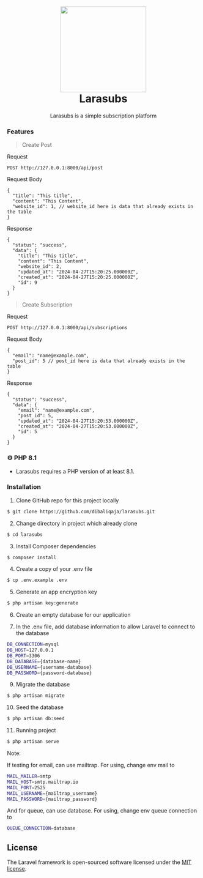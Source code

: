 <h1 align="center">
  <img src="https://raw.githubusercontent.com/laravel/art/master/logo-lockup/5%20SVG/2%20CMYK/1%20Full%20Color/laravel-logolockup-cmyk-red.svg" width="224px"/><br/>
  Larasubs
</h1>
<p align="center">Larasubs is a simple subscription platform</p>

### Features

> Create Post

Request
```
POST http://127.0.0.1:8000/api/post
```

Request Body
```
{
  "title": "This title",
  "content": "This Content",
  "website_id": 1, // website_id here is data that already exists in the table
}
```
Response
```
{
  "status": "success",
  "data": {
    "title": "This title",
    "content": "This Content",
    "website_id": 2,
    "updated_at": "2024-04-27T15:20:25.000000Z",
    "created_at": "2024-04-27T15:20:25.000000Z",
    "id": 9
  }
}
```


> Create Subscription

Request
```
POST http://127.0.0.1:8000/api/subscriptions
```

Request Body
```
{
  "email": "name@example.com",
  "post_id": 5 // post_id here is data that already exists in the table
}
```
Response
```
{
  "status": "success",
  "data": {
    "email": "name@example.com",
    "post_id": 5,
    "updated_at": "2024-04-27T15:20:53.000000Z",
    "created_at": "2024-04-27T15:20:53.000000Z",
    "id": 5
  }
}
```


### ⚙️ PHP 8.1
- Larasubs requires a PHP version of at least 8.1.

### Installation
1. Clone GitHub repo for this project locally
```bash
$ git clone https://github.com/dibaliqaja/larasubs.git
```
2. Change directory in project which already clone
```bash
$ cd larasubs
```
3. Install Composer dependencies
```bash
$ composer install
```
4. Create a copy of your .env file
```bash
$ cp .env.example .env
```
5. Generate an app encryption key
```bash
$ php artisan key:generate
```
6. Create an empty database for our application

8. In the .env file, add database information to allow Laravel to connect to the database
```bash
DB_CONNECTION=mysql
DB_HOST=127.0.0.1
DB_PORT=3306
DB_DATABASE={database-name}
DB_USERNAME={username-database}
DB_PASSWORD={password-database}
```
9. Migrate the database
```bash
$ php artisan migrate
```
10. Seed the database
```bash
$ php artisan db:seed
```
11. Running project
```bash
$ php artisan serve
```

Note:

If testing for email, can use mailtrap. For using, change env mail to
```bash
MAIL_MAILER=smtp
MAIL_HOST=smtp.mailtrap.io
MAIL_PORT=2525
MAIL_USERNAME={mailtrap_username}
MAIL_PASSWORD={mailtrap_password}
```

And for queue, can use database. For using, change env queue connection to
```bash
QUEUE_CONNECTION=database
```

## License

The Laravel framework is open-sourced software licensed under the [MIT license](https://opensource.org/licenses/MIT).
